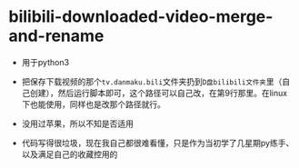 # bilibili-downloaded-video-merge-and-rename

- 用于python3

- 把保存下载视频的那个`tv.danmaku.bili`文件夹扔到`D盘bilibili文件夹`里（自己创建），然后运行脚本即可，这个路径可以自己改，在第9行那里。在linux下也能使用，同样也是改那个路径就行。

- 没用过苹果，所以不知是否适用

- 代码写得很垃圾，现在我自己都很难看懂，只是作为当初学了几星期py练手、以及满足自己的收藏控用的
